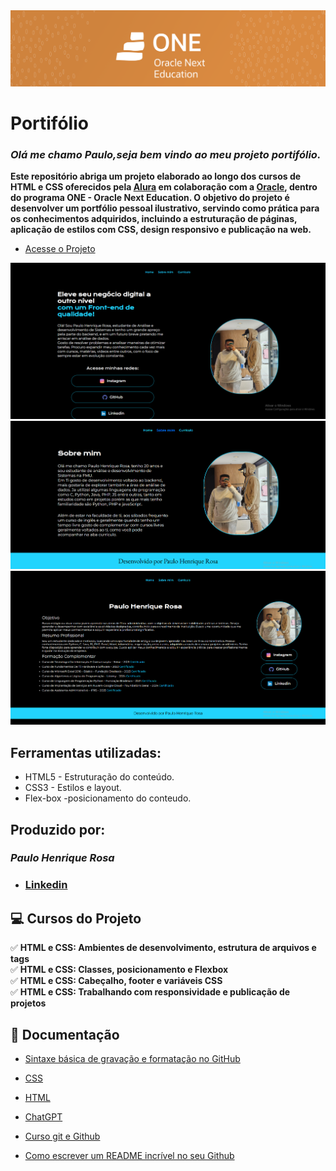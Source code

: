 <img src="./captura-front/one.png">

# Portifólio

### *Olá me chamo Paulo,seja bem vindo ao meu projeto portifólio.*
**Este repositório abriga um projeto elaborado ao longo dos cursos de HTML e CSS oferecidos pela [Alura](https://www.alura.com.br/?srsltid=AfmBOopyc2qlYjKJS0pQm_TuhIkC9xkFm3xAqR5o_4WEmwovAgb8KVPZ) em colaboração com a [Oracle](https://www.oracle.com/br/education/oracle-next-education/), dentro do programa ONE - Oracle Next Education.
O objetivo do projeto é desenvolver um portfólio pessoal ilustrativo, servindo como prática para os conhecimentos adquiridos, incluindo a estruturação de páginas,
aplicação de estilos com CSS, design responsivo e publicação na web.**

- [Acesse o Projeto](https://html-css-alura-git-main-paulo-backs-projects.vercel.app/)

<img src="./captura-front/Captura de tela 2025-03-13 191603.png">
<img src="./captura-front/Captura de tela 2025-03-13 192729.png">
<img src="./captura-front/Captura de tela 2025-03-12 174021.png">


## Ferramentas utilizadas:
- HTML5 - Estruturação do conteúdo.
- CSS3 - Estilos e layout.
- Flex-box -posicionamento do conteudo.

## Produzido por:
  ### *Paulo Henrique Rosa* 
 - ### [Linkedin](https://www.linkedin.com/in/paulo-henrique-rosa-dev/)


## 💻 Cursos do Projeto
✅ **HTML e CSS: Ambientes de desenvolvimento, estrutura de arquivos e tags**
<br>
✅ **HTML e CSS: Classes, posicionamento e Flexbox**
<br>
✅ **HTML e CSS: Cabeçalho, footer e variáveis CSS**
<br>
✅ **HTML e CSS: Trabalhando com responsividade e publicação de projetos**
## 📘 Documentação
- [Sintaxe básica de gravação e formatação no GitHub](https://docs.github.com/pt/get-started/writing-on-github/getting-started-with-writing-and-formatting-on-github/basic-writing-and-formatting-syntax)

- [CSS](https://www.w3schools.com/css/default.asp)

- [HTML](https://www.w3schools.com/html/default.asp)

- [ChatGPT](https://chatgpt.com/)

- [Curso git e Github](https://cursos.alura.com.br/course/git-github-compartilhando-colaborando-projetos)

- [Como escrever um README incrível no seu Github](https://www.alura.com.br/artigos/escrever-bom-readme)
